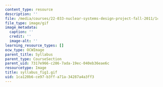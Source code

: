 ```yaml
---
content_type: resource
description: ''
file: /media/courses/22-033-nuclear-systems-design-project-fall-2011/1ca120b6ce97b3ffa71a34287a4a3ff3_syllabus_fig1.gif
file_type: image/gif
image_metadata:
  caption: ''
  credit: ''
  image-alt: ''
learning_resource_types: []
ocw_type: OCWImage
parent_title: Syllabus
parent_type: CourseSection
parent_uid: 7317e966-c286-7ada-19ec-040eb36eae6c
resourcetype: Image
title: syllabus_fig1.gif
uid: 1ca120b6-ce97-b3ff-a71a-34287a4a3ff3
---
```

